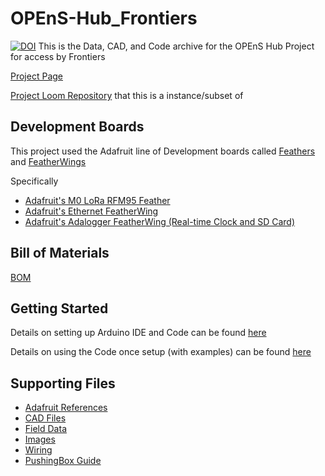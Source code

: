 # OPEnS-Hub_Frontiers
[![DOI](https://zenodo.org/badge/155015932.svg)](https://zenodo.org/badge/latestdoi/155015932)
This is the Data, CAD, and Code archive for the OPEnS Hub Project for access by Frontiers



[Project Page](http://www.open-sensing.org/lora-hub)

[Project Loom Repository](https://github.com/OPEnSLab-OSU/InternetOfAg) that this is a instance/subset of 

## Development Boards


This project used the Adafruit line of Development boards called [Feathers](https://www.adafruit.com/feather?gclid=EAIaIQobChMIz5DNofCb4AIVWB6tBh2Vhga1EAAYASAAEgLMxPD_BwE) and [FeatherWings](https://www.adafruit.com/category/814)


Specifically 
* [Adafruit's M0 LoRa RFM95 Feather](https://www.adafruit.com/product/3178) 
* [Adafruit's Ethernet FeatherWing ](https://www.adafruit.com/product/3201) 
* [Adafruit's Adalogger FeatherWing (Real-time Clock and SD Card)](https://www.adafruit.com/product/2922) 



## Bill of Materials
[BOM](https://github.com/OPEnSLab-OSU/OPEnS-Hub_Frontiers/tree/master/BOM)


## Getting Started

Details on setting up Arduino IDE and Code can be found [here](https://github.com/OPEnSLab-OSU/OPEnS-Hub_Frontiers/tree/master/Arduino_and_Loom_Setup)

Details on using the Code  once setup (with examples) can be found [here](https://github.com/OPEnSLab-OSU/InternetOfAg/blob/master/ReadMe_Using_Loom.md)

## Supporting Files

- [Adafruit References](https://github.com/OPEnSLab-OSU/OPEnS-Hub_Frontiers/tree/master/Adafruit%20Reference)
- [CAD Files](https://github.com/OPEnSLab-OSU/OPEnS-Hub_Frontiers/tree/master/CAD)
- [Field Data](https://github.com/OPEnSLab-OSU/OPEnS-Hub_Frontiers/tree/master/Field%20Data)
- [Images](https://github.com/OPEnSLab-OSU/OPEnS-Hub_Frontiers/tree/master/Images)
- [Wiring](https://github.com/OPEnSLab-OSU/OPEnS-Hub_Frontiers/tree/master/Wiring)
- [PushingBox Guide](https://github.com/OPEnSLab-OSU/OPEnS-Hub_Frontiers/tree/master/PushingBox)

